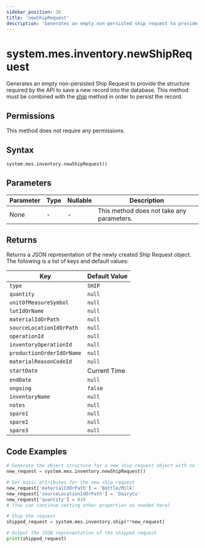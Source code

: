 ```yaml
---
sidebar_position: 36
title: 'newShipRequest'
description: 'Generates an empty non-persisted ship request to provide the structure to save a new record into the database.'
---
```


# system.mes.inventory.newShipRequest

Generates an empty non-persisted Ship Request to provide the structure required by the API to save a new record into the database.
This method must be combined with the [ship](./ship) method in order to persist the record.

## Permissions

This method does not require any permissions.

## Syntax

```python
system.mes.inventory.newShipRequest()
```

## Parameters

| Parameter | Type | Nullable | Description                               |
| --------- | ---- | -------- | ----------------------------------------- |
| None      | -    | -        | This method does not take any parameters. |

## Returns

Returns a JSON representation of the newly created Ship Request object. The following is a list of keys and default values:

| Key                       | Default Value |
| ------------------------- | ------------- |
| `type`                    | `SHIP`        |
| `quantity`                | `null`        |
| `unitOfMeasureSymbol`     | `null`        |
| `lotIdOrName`             | `null`        |
| `materialIdOrPath`        | `null`        |
| `sourceLocationIdOrPath`  | `null`        |
| `operationId`             | `null`        |
| `inventoryOperationId`    | `null`        |
| `productionOrderIdOrName` | `null`        |
| `materialReasonCodeId`    | `null`        |
| `startDate`               | Current Time  |
| `endDate`                 | `null`        |
| `ongoing`                 | `false`       |
| `inventoryName`           | `null`        |
| `notes`                   | `null`        |
| `spare1`                  | `null`        |
| `spare2`                  | `null`        |
| `spare3`                  | `null`        |

## Code Examples

```python
# Generate the object structure for a new ship request object with no initial arguments
new_request = system.mes.inventory.newShipRequest()

# Set basic attributes for the new ship request
new_request['materialIdOrPath'] = 'Bottle/Milk'
new_request['sourceLocationIdOrPath'] = 'DairyCo'
new_request['quantity'] = 610
# (You can continue setting other properties as needed here)

# Ship the request
shipped_request = system.mes.inventory.ship(**new_request)

# Output the JSON representation of the shipped request
print(shipped_request)
```
